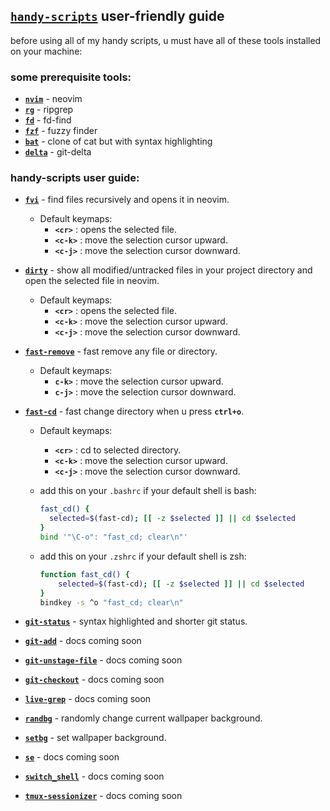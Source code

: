 ## [`handy-scripts`](handy-scripts) user-friendly guide

before using all of my handy scripts, u must have all of these tools installed on your machine:

### some prerequisite tools:

- [**`nvim`**](https://github.com/neovim/neovim) - neovim
- [**`rg`**](https://github.com/BurntSushi/ripgrep) - ripgrep
- [**`fd`**](https://github.com/sharkdp/fd) - fd-find
- [**`fzf`**](https://github.com/junegunn/fzf) - fuzzy finder
- [**`bat`**](https://github.com/sharkdp/bat) - clone of cat but with syntax highlighting
- [**`delta`**](https://github.com/dandavison/delta) - git-delta

### handy-scripts user guide:

- [**`fvi`**](handy-scripts/fvi) - find files recursively and opens it in neovim.

    - Default keymaps:
        - **`<cr>`** : opens the selected file.
        - **`<c-k>`** : move the selection cursor upward.
        - **`<c-j>`** : move the selection cursor downward.


- [**`dirty`**](handy-scripts/dirty) - show all modified/untracked files in your project directory and open the selected file in neovim.

    - Default keymaps:
        - **`<cr>`** : opens the selected file.
        - **`<c-k>`** : move the selection cursor upward.
        - **`<c-j>`** : move the selection cursor downward.


- [**`fast-remove`**](handy-scripts/fast-remove) - fast remove any file or directory.

    - Default keymaps:
        - **`c-k>`** :   move the selection cursor upward.
        - **`c-j>`** :   move the selection cursor downward.


- [**`fast-cd`**](handy-scripts/fast-cd) - fast change directory when u press **`ctrl+o`**.

    - Default keymaps:
        - **`<cr>`** :   cd to selected directory.
        - **`<c-k>`** :  move the selection cursor upward.
        - **`<c-j>`** :  move the selection cursor downward.

    - add this on your `.bashrc` if your default shell is bash:
        ```sh
        fast_cd() {
          selected=$(fast-cd); [[ -z $selected ]] || cd $selected
        }
        bind '"\C-o": "fast_cd; clear\n"'
        ```

    - add this on your `.zshrc` if your default shell is zsh:
        ```sh
        function fast_cd() {
            selected=$(fast-cd); [[ -z $selected ]] || cd $selected
        }
        bindkey -s ^o "fast_cd; clear\n"
        ```

- [**`git-status`**](handy-scripts/git-status) - syntax highlighted and shorter git status.

- [**`git-add`**](handy-scripts/git-add) - docs coming soon

- [**`git-unstage-file`**](handy-scripts/git-unstage-file) - docs coming soon

- [**`git-checkout`**](handy-scripts/git-checkout) - docs coming soon

- [**`live-grep`**](handy-scripts/live-grep) - docs coming soon

- [**`randbg`**](handy-scripts/randbg) - randomly change current wallpaper background.

- [**`setbg`**](handy-scripts/setbg) - set wallpaper background.

- [**`se`**](handy-scripts/se) - docs coming soon

- [**`switch_shell`**](handy-scripts/switch_shell) - docs coming soon

- [**`tmux-sessionizer`**](handy-scripts/tmux-sessionizer) - docs coming soon
